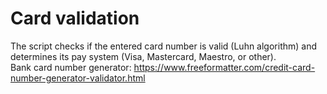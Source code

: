 # Card validation

The script checks if the entered card number is valid (Luhn algorithm) and determines its pay system (Visa, Mastercard, Maestro, or other).
<br> Bank card number generator: https://www.freeformatter.com/credit-card-number-generator-validator.html
 
